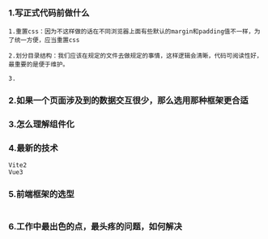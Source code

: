 ### 1.写正式代码前做什么

```
1.重置css：因为不这样做的话在不同浏览器上面有些默认的margin和padding值不一样，为了统一方便，应当重置css

2.划分目录结构：我们应该在规定的文件去做规定的事情，这样逻辑会清晰，代码可阅读性好，最重要的是便于维护。

3.
```

### 2.如果一个页面涉及到的数据交互很少，那么选用那种框架更合适

### 3.怎么理解组件化

### 4.最新的技术

```
Vite2
Vue3
```

### 5.前端框架的选型

```

```

### 6.工作中最出色的点，最头疼的问题，如何解决

